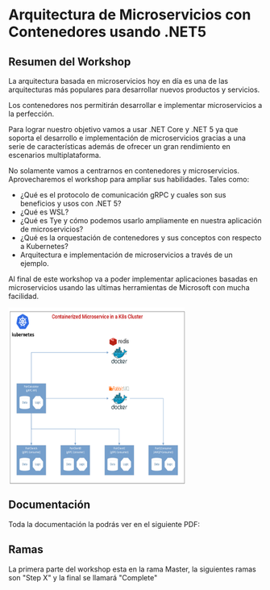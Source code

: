 # Arquitectura de Microservicios con Contenedores usando .NET5

## Resumen del Workshop

La arquitectura basada en microservicios hoy en día es una de las arquitecturas más populares para desarrollar nuevos productos y servicios.

Los contenedores nos permitirán desarrollar e implementar microservicios a la perfección.

Para lograr nuestro objetivo vamos a usar .NET Core y .NET 5 ya que soporta el desarrollo e implementación de microservicios gracias a una serie de características además de ofrecer un gran rendimiento en escenarios multiplataforma.

No solamente vamos a centrarnos en contenedores y microservicios. Aprovecharemos el workshop para ampliar sus habilidades. Tales como:

* ¿Qué es el protocolo de comunicación gRPC y cuales son sus beneficios y usos con .NET 5?
* ¿Qué es WSL?
* ¿Qué es Tye y cómo podemos usarlo ampliamente en nuestra aplicación de microservicios?
* ¿Qué es la orquestación de contenedores y sus conceptos con respecto a Kubernetes?
*  Arquitectura e implementación de microservicios a través de un ejemplo.

Al final de este workshop va a poder implementar aplicaciones basadas en microservicios usando las ultimas herramientas de Microsoft con mucha facilidad.

<img align="center" width="350" height="350" src="/asset/diagrama.png">

## Documentación

Toda la documentación la podrás ver en el siguiente PDF:

## Ramas

La primera parte del workshop esta en la rama Master, la siguientes ramas son "Step X" y la final se llamará "Complete"
